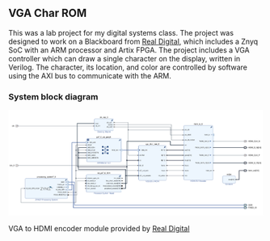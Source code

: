 ## VGA Char ROM

This was a lab project for my digital systems class. The project was designed to work on a Blackboard from [Real Digital](https://www.realdigital.org/), which includes a Znyq SoC with an ARM processor and Artix FPGA. The project includes a VGA controller which can draw a single character on the display, written in Verilog. The character, its location, and color are controlled by software using the AXI bus to communicate with the ARM.


### System block diagram

![System Block Diagram](system_bd.png)


VGA to HDMI encoder module provided by [Real Digital](https://www.realdigital.org/doc/715356000ec89fbfd26a44cd2444659b)
